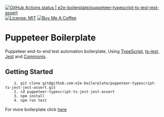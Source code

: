 [![GitHub Actions status | e2e-boilerplate/puppeteer-typescript-ts-jest-jest-assert](https://github.com/e2e-boilerplate/puppeteer-typescript-ts-jest-jest-assert/workflows/puppeteer-typescript-ts-jest-jest-assert/badge.svg)](https://github.com/e2e-boilerplate/puppeteer-typescript-ts-jest-jest-assert/actions?workflow=puppeteer-typescript-ts-jest-jest-assert) [![License: MIT](https://img.shields.io/badge/License-MIT-yellow.svg)](https://opensource.org/licenses/MIT) [![Buy Me A Coffee](https://img.shields.io/badge/buy-me%20coffee-orange)](https://www.buymeacoffee.com/xgirma)
    
# Puppeteer Boilerplate
    
Puppeteer end-to-end test automation boilerplate, Using [TypeScript](https://www.typescriptlang.org), [ts-jest](https://github.com/kulshekhar/ts-jest), [Jest](https://jestjs.io) and [Commonjs](https://nodejs.org/api/assert.html).
    
## Getting Started
    	1. git clone git@github.com:e2e-boilerplate/puppeteer-typescript-ts-jest-jest-assert.git
    	2. cd puppeteer-typescript-ts-jest-jest-assert
    	3. npm install
    	4. npm run test
        
    
For more boilerplate click [here](https://github.com/e2e-boilerplate/utils/blob/master/docs/implemented.md)